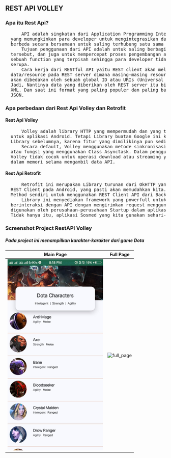 <h2>REST API VOLLEY</h2>
<h3>Apa itu Rest Api?</h3>
<pre>
      API adalah singkatan dari Application Programming Interface yaitu sebuah software
  yang memungkinkan para developer untuk mengintegrasikan dan mengizinkan dua aplikasi yang
  berbeda secara bersamaan untuk saling terhubung satu sama lain.
      Tujuan penggunaan dari API adalah untuk saling berbagi data antar aplikasi yang berbeda
  tersebut, dan juga untuk mempercepat proses pengembangan aplikasi dengan cara menyediakan
  sebuah function yang terpisah sehingga para developer tidak perlu lagi membuat fitur yang
  serupa.
      Cara kerja dari RESTful API yaitu REST client akan melakukan akses pada
  data/resource pada REST server dimana masing-masing resource. Atau data/resource tersebut
  akan dibedakan oleh sebuah global ID atau URIs (Universal Resource Identifiers).
  Jadi, Nantinya data yang diberikan oleh REST server itu bisa berupa format text, JSON atau
  XML. Dan saat ini format yang paling populer dan paling banyak digunakan adalah format
  JSON.
</pre>
<h3>Apa perbedaan dari Rest Api Volley dan Retrofit</h3>
<h4>Rest Api Volley</h4>
<pre>
      Volley adalah library HTTP yang mempermudah dan yang terpenting mempercepat networking 
  untuk aplikasi Android. Tetapi Library buatan Google ini kurang populer dibanding kedua 
  Library sebelumnya, karena fitur yang dimilikinya pun sedikit.
      Secara default, Volley menggunakan metode sinkronisasi. Jadi kalian tidak perlu membuat sebuah Method
  atau fungsi yang menggunakan Class Asynctask. Dalam penggunaannya memang 'sedikit' sulit.
  Volley tidak cocok untuk operasi download atau streaming yang besar karena Volley menyimpan semua respons
  dalam memori selama mengambil data API.
</pre>

<h4>Rest Api Retrofit</h4>
<pre>
      Retrofit ini merupakan Library turunan dari OkHTTP yang dibuat oleh Square yang digunakan sebagai
  REST Client pada Android, yang pasti akan memudahkan kita. Karena kita tidak perlu lagi untuk membuat
  Method sendiri untuk menggunakan REST Client API dari Backend.
      Library ini menyediakan framework yang powerfull untuk authenticating dan 
  berinteraksi dengan API dengan mengirimkan request menggunakan OkHTTP. Library Retrofit ini juga banyak 
  digunakan oleh perusahaan-perusahaan Startup dalam aplikasi Mobile-nya, salah satunya Tokopedia dan OVO. 
  Tidak hanya itu, aplikasi Sosmed yang kita gunakan sehari-hari juga menggunakan Library Retrofit.
</pre>

<h3>Screenshot Project RestAPI Volley</h3>
<h5>Pada project ini menampilkan karakter-karakter dari game Dota</h5>

| Main Page  | Full Page |
| ----- | ----- |
| ![main_page](https://github.com/Elshita31/RestApiVolley/blob/master/3.jpg)   | ![full_page](https://github.com/Elshita31/RestApiVolley/blob/master/2.gif)  |



